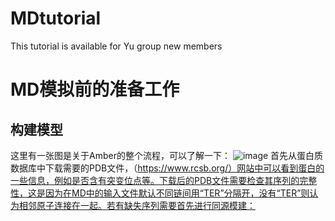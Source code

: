 # MDtutorial
This tutorial is available for Yu group new members
# MD模拟前的准备工作
## 构建模型
这里有一张图是关于Amber的整个流程，可以了解一下：
![image](https://github.com/YugroupSUStech/MDtutorial/edit/main/IMG/amberflow.png)
首先从蛋白质数据库中下载需要的PDB文件，（https://www.rcsb.org/）网站中可以看到蛋白的一些信息，例如是否含有突变位点等。下载后的PDB文件需要检查其序列的完整性，这是因为在MD中的输入文件默认不同链间用“TER”分隔开，没有“TER”则认为相邻原子连接在一起。若有缺失序列需要首先进行同源模建：
